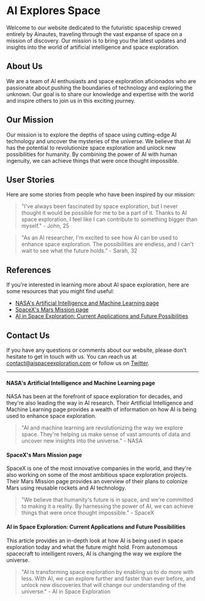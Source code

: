 <!--
Write me content for website with wallpaper which alt text is:

"A futuristic spaceship crewed entirely by Ainautes, traveling through the vast expanse of space on a mission of discovery."

The name/title of the page should not be 1:1 copy of the alt text but rather a real content of the website which is using this wallpaper.

- Use markdown format
- Start with the heading
- The content should look like a real website
- Include real sections like references, contact, user stories, etc. use things relevant to the page purpose.
- Feel free to use structure like headings, bullets, numbering, blockquotes, paragraphs, horizontal lines, etc.
- You can use formatting like bold or _italic_
- You can include UTF-8 emojis
- Links should be only #hash anchors (and you can refer to the document itself)
- Do not include images
-->

<!--font:Roboto-->

# AI Explores Space

Welcome to our website dedicated to the futuristic spaceship crewed entirely by Ainautes, traveling through the vast expanse of space on a mission of discovery. Our mission is to bring you the latest updates and insights into the world of artificial intelligence and space exploration.

## About Us

We are a team of AI enthusiasts and space exploration aficionados who are passionate about pushing the boundaries of technology and exploring the unknown. Our goal is to share our knowledge and expertise with the world and inspire others to join us in this exciting journey.

## Our Mission

Our mission is to explore the depths of space using cutting-edge AI technology and uncover the mysteries of the universe. We believe that AI has the potential to revolutionize space exploration and unlock new possibilities for humanity. By combining the power of AI with human ingenuity, we can achieve things that were once thought impossible.

## User Stories

Here are some stories from people who have been inspired by our mission:

> "I've always been fascinated by space exploration, but I never thought it would be possible for me to be a part of it. Thanks to AI space exploration, I feel like I can contribute to something bigger than myself." - John, 25

> "As an AI researcher, I'm excited to see how AI can be used to enhance space exploration. The possibilities are endless, and I can't wait to see what the future holds." - Sarah, 32

## References

If you're interested in learning more about AI space exploration, here are some resources that you might find useful:

-   [NASA's Artificial Intelligence and Machine Learning page](#nasa-ai)
-   [SpaceX's Mars Mission page](#spacex-mars)
-   [AI in Space Exploration: Current Applications and Future Possibilities](#ai-space)

## Contact Us

If you have any questions or comments about our website, please don't hesitate to get in touch with us. You can reach us at [contact@aispaceexploration.com](mailto:contact@aispaceexploration.com) or follow us on [Twitter](#twitter).

---

#### NASA's Artificial Intelligence and Machine Learning page<a name="nasa-ai"></a>

NASA has been at the forefront of space exploration for decades, and they're also leading the way in AI research. Their Artificial Intelligence and Machine Learning page provides a wealth of information on how AI is being used to enhance space exploration.

> "AI and machine learning are revolutionizing the way we explore space. They're helping us make sense of vast amounts of data and uncover new insights into the universe." - NASA

#### SpaceX's Mars Mission page<a name="spacex-mars"></a>

SpaceX is one of the most innovative companies in the world, and they're also working on some of the most ambitious space exploration projects. Their Mars Mission page provides an overview of their plans to colonize Mars using reusable rockets and AI technology.

> "We believe that humanity's future is in space, and we're committed to making it a reality. By harnessing the power of AI, we can achieve things that were once thought impossible." - SpaceX

#### AI in Space Exploration: Current Applications and Future Possibilities<a name="ai-space"></a>

This article provides an in-depth look at how AI is being used in space exploration today and what the future might hold. From autonomous spacecraft to intelligent rovers, AI is changing the way we explore the universe.

> "AI is transforming space exploration by enabling us to do more with less. With AI, we can explore further and faster than ever before, and unlock new discoveries that will change our understanding of the universe." - AI in Space Exploration
